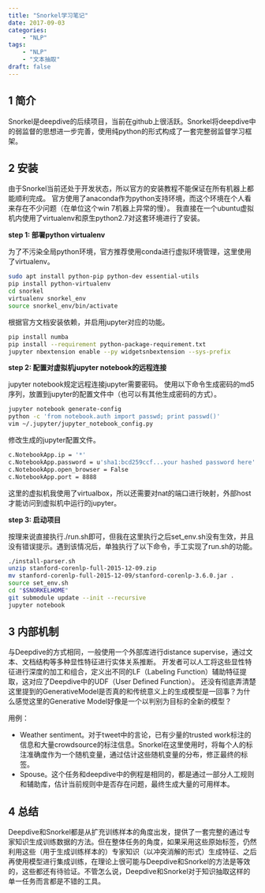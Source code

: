 ```yaml
---
title: "Snorkel学习笔记"
date: 2017-09-03
categories:
    - "NLP"
tags:
    - "NLP"
    - "文本抽取"
draft: false
---
```



## 1 简介

Snorkel是deepdive的后续项目，当前在github上很活跃。Snorkel将deepdive中的弱监督的思想进一步完善，使用纯python的形式构成了一套完整弱监督学习框架。

## 2 安装
由于Snorkel当前还处于开发状态，所以官方的安装教程不能保证在所有机器上都能顺利完成。
官方使用了anaconda作为python支持环境，而这个环境在个人看来存在不少问题（在单位这个win 7机器上异常的慢）。
我直接在一个ubuntu虚拟机内使用了virtualenv和原生python2.7对这套环境进行了安装。

**step 1: 部署python virtualenv**

为了不污染全局python环境，官方推荐使用conda进行虚拟环境管理，这里使用了virtualenv。
```sh
sudo apt install python-pip python-dev essential-utils
pip install python-virtualenv
cd snorkel
virtualenv snorkel_env
source snorkel_env/bin/activate
```

根据官方文档安装依赖，并启用jupyter对应的功能。
```sh
pip install numba
pip install --requirement python-package-requirement.txt
jupyter nbextension enable --py widgetsnbextension --sys-prefix
```

**step 2: 配置对虚拟机jupyter notebook的远程连接**

jupyter notebook规定远程连接jupyter需要密码。
使用以下命令生成密码的md5序列，放置到jupyter的配置文件中（也可以有其他生成密码的方式）。
```sh
jupyter notebook generate-config
python -c 'from notebook.auth import passwd; print passwd()'
vim ~/.jupyter/jupyter_notebook_config.py
```

修改生成的jupyter配置文件。
```sh
c.NotebookApp.ip = '*'
c.NotebookApp.password = u'sha1:bcd259ccf...your hashed password here'
c.NotebookApp.open_browser = False
c.NotebookApp.port = 8888
```

这里的虚拟机我使用了virtualbox，所以还需要对nat的端口进行映射，外部host才能访问到虚拟机中运行的jupyter。

**step 3: 启动项目**

按理来说直接执行./run.sh即可，但我在这里执行之后set_env.sh没有生效，并且没有错误提示。遇到该情况后，单独执行了以下命令，手工实现了run.sh的功能。
```sh
./install-parser.sh
unzip stanford-corenlp-full-2015-12-09.zip
mv stanford-corenlp-full-2015-12-09/stanford-corenlp-3.6.0.jar .
source set_env.sh
cd "$SNORKELHOME"
git submodule update --init --recursive
jupyter notebook
```

## 3 内部机制
与Deepdive的方式相同，一般使用一个外部库进行distance supervise，通过文本、文档结构等多种显性特征进行实体关系推断。
开发者可以人工将这些显性特征进行深度的加工和组合，定义出不同的LF（Labeling Function）辅助特征提取，这对应了Deepdive中的UDF（User Defined Function）。
还没有彻底弄清楚这里提到的GenerativeModel是否真的和传统意义上的生成模型是一回事？为什么感觉这里的Generative Model好像是一个以判别为目标的全新的模型？

用例：
- Weather sentiment。对于tweet中的言论，已有少量的trusted work标注的信息和大量crowdsource的标注信息。Snorkel在这里使用时，将每个人的标注准确度作为一个随机变量，通过估计这些随机变量的分布，修正最终的标签。
- Spouse。这个任务和deepdive中的例程是相同的，都是通过一部分人工规则和辅助库，估计当前规则中是否存在问题，最终生成大量的可用样本。

## 4 总结
Deepdive和Snorkel都是从扩充训练样本的角度出发，提供了一套完整的通过专家知识生成训练数据的方法。但在整体任务的角度，如果采用这些原始标签，仍然利用这些（用于生成训练样本的）专家知识（以冲突消解的形式）生成特征、之后再使用模型进行集成训练，在理论上很可能与Deepdive和Snorkel的方法是等效的，这些都还有待验证。不管怎么说，Deepdive和Snorkel对于知识抽取这样的单一任务而言都是不错的工具。
